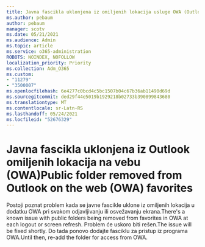 ```yaml
---
title: Javna fascikla uklonjena iz omiljenih lokacija usluge OWA (Outlook na vebu)
ms.author: pebaum
author: pebaum
manager: scotv
ms.date: 05/21/2021
ms.audience: Admin
ms.topic: article
ms.service: o365-administration
ROBOTS: NOINDEX, NOFOLLOW
localization_priority: Priority
ms.collection: Adm_O365
ms.custom:
- "11279"
- "3500007"
ms.openlocfilehash: 6e4277c0bcd4c5bc1507b04c67b36ab11490d69d
ms.sourcegitcommit: ded29f44e5019b1929218b02733b390899843680
ms.translationtype: MT
ms.contentlocale: sr-Latn-RS
ms.lasthandoff: 05/24/2021
ms.locfileid: "52676329"
---
```

# <a name="public-folder-removed-from-outlook-on-the-web-owa-favorites"></a><span data-ttu-id="6f49a-102">Javna fascikla uklonjena iz Outlook omiljenih lokacija na vebu (OWA)</span><span class="sxs-lookup"><span data-stu-id="6f49a-102">Public folder removed from Outlook on the web (OWA) favorites</span></span>

<span data-ttu-id="6f49a-103">Postoji poznat problem kada se javne fascikle uklone iz omiljenih lokacija u dodatku OWA pri svakom odjavljivanju ili osvežavanju ekrana.</span><span class="sxs-lookup"><span data-stu-id="6f49a-103">There's a known issue with public folders being removed from favorites in OWA at each logout or screen refresh.</span></span> <span data-ttu-id="6f49a-104">Problem će uskoro biti rešen.</span><span class="sxs-lookup"><span data-stu-id="6f49a-104">The issue will be fixed shortly.</span></span> <span data-ttu-id="6f49a-105">Do tada ponovo dodajte fasciklu za pristup iz programa OWA.</span><span class="sxs-lookup"><span data-stu-id="6f49a-105">Until then, re-add the folder for access from OWA.</span></span>